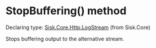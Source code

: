 <!--

Copyrights 2023 Sisk Framework - CypherPotato
Published under MIT license

!!! DO NOT EDIT THIS FILE !!!
This file was generated by a tool in the Sisk package. To edit the information in this documentation,
edit the XML documentation present in the Sisk source code.

-->


# StopBuffering() method

Declaring type: [Sisk.Core.Http.LogStream](/spec/Sisk.Core.Http.LogStream.md) (from Sisk.Core)


Stops buffering output to the alternative stream.


